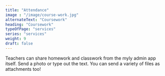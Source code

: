 ```yaml
---
title: "Attendance"
image : "/image/course-work.jpg"
alternateText: "Coursework"
heading: "Coursework"
typeOfPage: "services"
series: "services"
weight: 9
draft: false
---
```


<p>Teachers can share homework and classwork from the myly admin app itself. Send a photo or type out the text. You can send a variety of files as attachments too!</p>